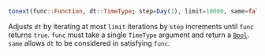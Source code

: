 ```julia
tonext(func::Function, dt::TimeType; step=Day(1), limit=10000, same=false) -> TimeType
```

Adjusts `dt` by iterating at most `limit` iterations by `step` increments until `func` returns `true`. `func` must take a single `TimeType` argument and return a [`Bool`](@ref). `same` allows `dt` to be considered in satisfying `func`.
